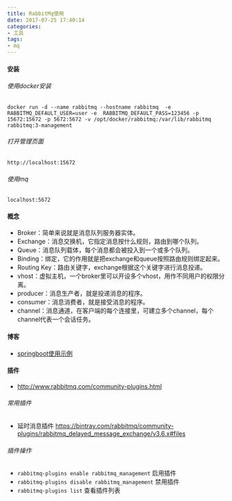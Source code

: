 ```yaml
---
title: RabbitMq使用
date: 2017-07-25 17:40:14
categories: 
- 工具
tags:
- mq
---
```


#### 安装

###### 使用docker安装

```
docker run -d --name rabbitmq --hostname rabbitmq  -e RABBITMQ_DEFAULT_USER=user -e  RABBITMQ_DEFAULT_PASS=123456 -p 15672:15672 -p 5672:5672 -v /opt/docker/rabbitmq:/var/lib/rabbitmq rabbitmq:3-management
```

###### 打开管理页面
```
http://localhost:15672
```

###### 使用mq
```
localhost:5672
```

#### 概念

- Broker：简单来说就是消息队列服务器实体。
- Exchange：消息交换机，它指定消息按什么规则，路由到哪个队列。
- Queue：消息队列载体，每个消息都会被投入到一个或多个队列。
- Binding：绑定，它的作用就是把exchange和queue按照路由规则绑定起来。
- Routing Key：路由关键字，exchange根据这个关键字进行消息投递。
- vhost：虚拟主机，一个broker里可以开设多个vhost，用作不同用户的权限分离。
- producer：消息生产者，就是投递消息的程序。
- consumer：消息消费者，就是接受消息的程序。
- channel：消息通道，在客户端的每个连接里，可建立多个channel，每个channel代表一个会话任务。


#### 博客

- [springboot使用示例](http://www.jianshu.com/p/e1258c004314)


#### 插件

- http://www.rabbitmq.com/community-plugins.html

###### 常用插件

- 延时消息插件  https://bintray.com/rabbitmq/community-plugins/rabbitmq_delayed_message_exchange/v3.6.x#files

###### 插件操作

- `rabbitmq-plugins enable rabbitmq_management`       启用插件
- `rabbitmq-plugins disable rabbitmq_management`      禁用插件
- `rabbitmq-plugins list`                             查看插件列表

